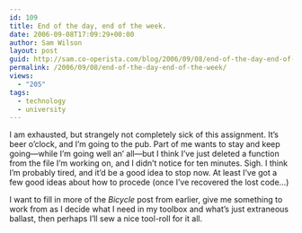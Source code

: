 ```yaml
---
id: 109
title: End of the day, end of the week.
date: 2006-09-08T17:09:29+00:00
author: Sam Wilson
layout: post
guid: http://sam.co-operista.com/blog/2006/09/08/end-of-the-day-end-of-the-week/
permalink: /2006/09/08/end-of-the-day-end-of-the-week/
views:
  - "205"
tags:
  - technology
  - university
---
```

I am exhausted, but strangely not completely sick of this assignment. It’s beer o’clock, and I’m going to the pub. Part of me wants to stay and keep going—while I’m going well an’ all—but I think I’ve just deleted a function from the file I’m working on, and I didn’t notice for ten minutes. Sigh. I think I’m probably tired, and it’d be a good idea to stop now. At least I’ve got a few good ideas about how to procede (once I’ve recovered the lost code…)

I want to fill in more of the _Bicycle_ post from earlier, give me something to work from as I decide what I need in my toolbox and what’s just extraneous ballast, then perhaps I’ll sew a nice tool-roll for it all.